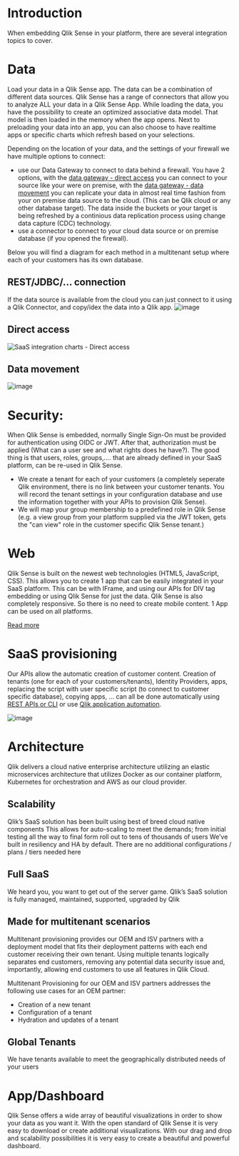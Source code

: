 
# Introduction 

When embedding Qlik Sense in your platform, there are several integration topics to cover.  

# Data  
Load your data in a Qlik Sense app. The data can be a combination of different data sources. Qlik Sense has a range of connectors that allow you to analyze ALL your data in a Qlik Sense App. While loading the data, you have the possibility to create an optimized associative data model. That model is then loaded in the memory when the app opens. Next to preloading your data into an app, you can also choose to have realtime apps or specific charts which refresh based on your selections.

Depending on the location of your data, and the settings of your firewall we have multiple options to connect: 
- use our Data Gateway to connect to data behind a firewall. You have 2 options, with the [data gateway - direct access](https://integration.qlik.com/?selection=kzxGWW9PHDmKoBBhb) you can connect to your source like your were on premise, with the [data gateway - data movement](https://integration.qlik.com/?selection=RZj8vS8WH4N3WKdr6) you can replicate your data in almost real time fashion from your on premise data source to the cloud. (This can be Qlik cloud or any other database target). The data inside the buckets or your target is being refreshed by a continious data replication process using change data capture (CDC) technology. 
- use a connector to connect to your cloud data source or on premise database (if you opened the firewall). 

Below you will find a diagram for each method in a multitenant setup where each of your customers has its own database.

## REST/JDBC/... connection
If the data source is available from the cloud you can just connect to it using a Qlik Connector, and copy/idex the data into a Qlik app.
![image](https://user-images.githubusercontent.com/12411165/236435583-e13bb7ba-63ab-41ea-86d4-37900b3fb7f9.png)
## Direct access
![SaaS integration charts - Direct access](https://user-images.githubusercontent.com/12411165/227787196-64e46148-368e-4b9c-be26-4209c58595e1.png)
## Data movement 
![image](https://user-images.githubusercontent.com/12411165/227787774-a048df3b-aa4f-4154-a1bb-5a4f2336d3b1.png)

# Security: 
When Qlik Sense is embedded, normally Single Sign-On must be provided for authentication using OIDC or JWT. After that, authorization must be applied (What can a user see and what rights does he have?). The good thing is that users, roles, groups,…. that are already defined in your SaaS platform, can be re-used in Qlik Sense. 
- We create a tenant for each of your customers (a completely seperate Qlik environment, there is no link between your customer tenants. You will record the tenant settings in your configuration database and use the information together with your APIs to provision Qlik Sense).
- We will map your group membership to a predefined role in Qlik Sense (e.g. a view group from your platform supplied via the JWT token, gets the "can view" role in the customer specific Qlik Sense tenant.) 

# Web 
Qlik Sense is built on the newest web technologies (HTML5, JavaScript, CSS). This allows you to create 1 app that can be easily integrated in your SaaS platform. This can be with IFrame, and using our APIs for DIV tag embedding or using Qlik Sense for just the data. Qlik Sense is also completely responsive. So there is no need to create mobile content. 1 App can be used on all platforms.  

[Read more](https://integration.qlik.com/?selection=qxT68oNhfBA8Nxz35)

# SaaS provisioning 
Our APIs allow the automatic creation of customer content. Creation of tenants (one for each of your customers/tenants), Identity Providers, apps, replacing the script with user specific script (to connect to customer specific database), copying apps, … can all be done automatically using [REST APIs or CLI](https://qlik.dev/tutorials/platform-operations-overview) or use [Qlik application automation](https://integration.qlik.com/?selection=FZ8tRcumcH6ASQFdh).  

![image](https://user-images.githubusercontent.com/12411165/227790383-bf54eff7-0642-4d31-acf5-b8865309f65d.png)


# Architecture
Qlik delivers a cloud native enterprise architecture utilizing an elastic microservices architecture that utilizes Docker as our container platform, Kubernetes for orchestration and AWS as our cloud provider.

## Scalability
Qlik’s SaaS solution has been built using best of breed cloud native components
This allows for auto-scaling to meet the demands; from initial testing all the way to final form roll out to tens of thousands of users
We’ve built in resiliency and HA by default. There are no additional configurations / plans / tiers needed here
## Full SaaS
We heard you, you want to get out of the server game. Qlik’s SaaS solution is fully managed, maintained, supported, upgraded by Qlik

## Made for multitenant scenarios

Multitenant provisioning provides our OEM and ISV partners with a deployment model that fits their deployment patterns with each end customer receiving their own tenant. Using multiple tenants logically separates end customers, removing any potential data security issue and, importantly, allowing end customers to use all features in Qlik Cloud.

Multitenant Provisioning for our OEM and ISV partners addresses the following use cases for an OEM partner:   

- Creation of a new tenant
- Configuration of a tenant
- Hydration and updates of a tenant


## Global Tenants
We have tenants available to meet the geographically distributed needs of your users

# App/Dashboard
Qlik Sense offers a wide array of beautiful visualizations in order to show your data as you want it. With the open standard of Qlik Sense it is very easy to download or create additional visualizations. With our drag and drop and scalability possibilities it is very easy to create a beautiful and powerful dashboard.
